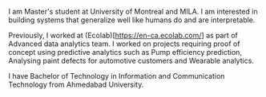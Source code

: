 I am Master's student at University of Montreal and MILA. I am interested in building systems that generalize well like humans do and are interpretable.

Previously, I worked at (Ecolab)[https://en-ca.ecolab.com/] as part of Advanced data analytics team. I worked on projects requiring proof of concept using predictive analytics such as Pump efficiency prediction, Analysing paint defects for automotive customers and Wearable analytics.

I have Bachelor of Technology in Information and Communication Technology from Ahmedabad University.
